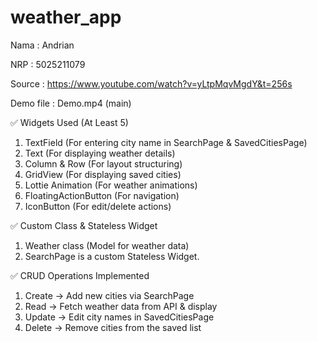 # weather_app

Nama : Andrian

NRP : 5025211079

Source : https://www.youtube.com/watch?v=yLtpMqvMgdY&t=256s

Demo file : Demo.mp4 (main)

✅ Widgets Used (At Least 5)
1. TextField (For entering city name in SearchPage & SavedCitiesPage)
2. Text (For displaying weather details)
3. Column & Row (For layout structuring)
4. GridView (For displaying saved cities)
5. Lottie Animation (For weather animations)
6. FloatingActionButton (For navigation)
7. IconButton (For edit/delete actions)

✅ Custom Class & Stateless Widget
1. Weather class (Model for weather data)
2. SearchPage is a custom Stateless Widget.
   
✅ CRUD Operations Implemented
1. Create → Add new cities via SearchPage
2. Read → Fetch weather data from API & display
3. Update → Edit city names in SavedCitiesPage
4. Delete → Remove cities from the saved list
